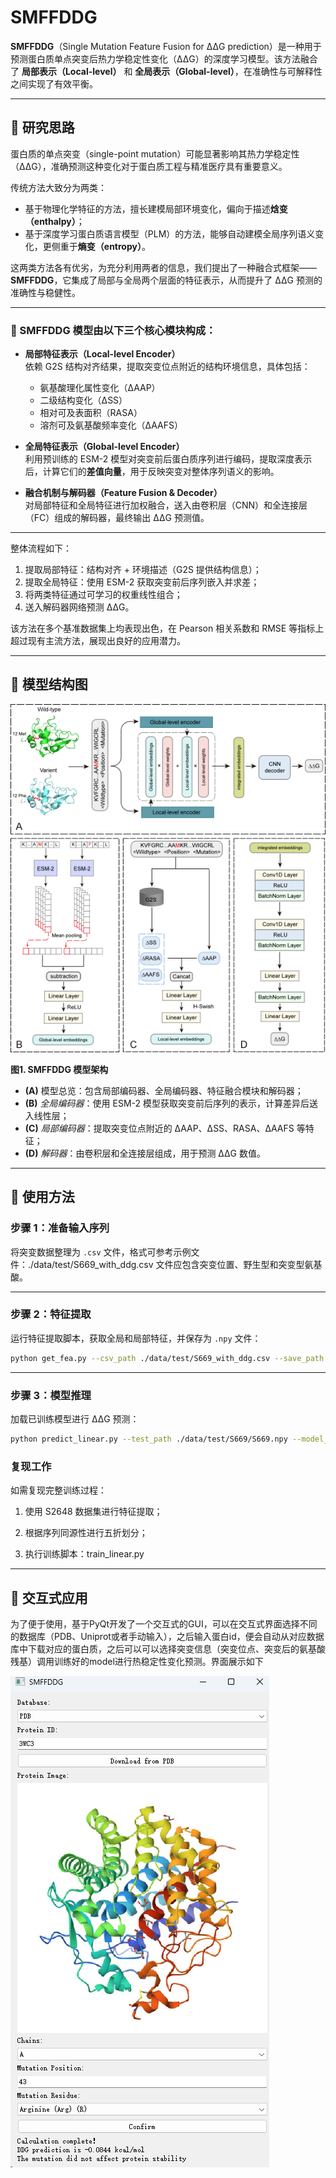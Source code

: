 # SMFFDDG

**SMFFDDG**（Single Mutation Feature Fusion for ΔΔG prediction）是一种用于预测蛋白质单点突变后热力学稳定性变化（ΔΔG）的深度学习模型。该方法融合了 **局部表示（Local-level）** 和 **全局表示（Global-level）**，在准确性与可解释性之间实现了有效平衡。

---

## 🧬 研究思路

蛋白质的单点突变（single-point mutation）可能显著影响其热力学稳定性（ΔΔG），准确预测这种变化对于蛋白质工程与精准医疗具有重要意义。

传统方法大致分为两类：

- 基于物理化学特征的方法，擅长建模局部环境变化，偏向于描述**焓变（enthalpy）**；
- 基于深度学习蛋白质语言模型（PLM）的方法，能够自动建模全局序列语义变化，更侧重于**熵变（entropy）**。

这两类方法各有优劣，为充分利用两者的信息，我们提出了一种融合式框架——**SMFFDDG**，它集成了局部与全局两个层面的特征表示，从而提升了 ΔΔG 预测的准确性与稳健性。

---

### 🔧 SMFFDDG 模型由以下三个核心模块构成：

- **局部特征表示（Local-level Encoder）**  
  依赖 G2S 结构对齐结果，提取突变位点附近的结构环境信息，具体包括：
  - 氨基酸理化属性变化（ΔAAP）
  - 二级结构变化（ΔSS）
  - 相对可及表面积（RASA）
  - 溶剂可及氨基酸频率变化（ΔAAFS）

- **全局特征表示（Global-level Encoder）**  
  利用预训练的 ESM-2 模型对突变前后蛋白质序列进行编码，提取深度表示后，计算它们的**差值向量**，用于反映突变对整体序列语义的影响。

- **融合机制与解码器（Feature Fusion & Decoder）**  
  对局部特征和全局特征进行加权融合，送入由卷积层（CNN）和全连接层（FC）组成的解码器，最终输出 ΔΔG 预测值。

---

整体流程如下：

1. 提取局部特征：结构对齐 + 环境描述（G2S 提供结构信息）；
2. 提取全局特征：使用 ESM-2 获取突变前后序列嵌入并求差；
3. 将两类特征通过可学习的权重线性组合；
4. 送入解码器网络预测 ΔΔG。

该方法在多个基准数据集上均表现出色，在 Pearson 相关系数和 RMSE 等指标上超过现有主流方法，展现出良好的应用潜力。

---



## 🧱 模型结构图

![SMFFDDG 架构图](./image/method.png)

**图1. SMFFDDG 模型架构**

- **(A)** 模型总览：包含局部编码器、全局编码器、特征融合模块和解码器；
- **(B)** *全局编码器*：使用 ESM-2 模型获取突变前后序列的表示，计算差异后送入线性层；
- **(C)** *局部编码器*：提取突变位点附近的 ΔAAP、ΔSS、RASA、ΔAAFS 等特征；
- **(D)** *解码器*：由卷积层和全连接层组成，用于预测 ΔΔG 数值。

---

## 🚀 使用方法

### 步骤 1：准备输入序列

将突变数据整理为 `.csv` 文件，格式可参考示例文件：./data/test/S669_with_ddg.csv 文件应包含突变位置、野生型和突变型氨基酸。

---

### 步骤 2：特征提取

运行特征提取脚本，获取全局和局部特征，并保存为 `.npy` 文件：

```bash
python get_fea.py --csv_path ./data/test/S669_with_ddg.csv --save_path ./data/test/S669/S669.npy
```
---

### 步骤 3：模型推理
加载已训练模型进行 ΔΔG 预测：
```bash
python predict_linear.py --test_path ./data/test/S669/S669.npy --model_dir ./Linear_model
```

### 复现工作

如需复现完整训练过程：

1. 使用 S2648 数据集进行特征提取；

2. 根据序列同源性进行五折划分；

3. 执行训练脚本：train_linear.py

---


## 🚀 交互式应用
为了便于使用，基于PyQt开发了一个交互式的GUI，可以在交互式界面选择不同的数据库（PDB、Uniprot或者手动输入），之后输入蛋白id，便会自动从对应数据库中下载对应的蛋白质，之后可以可以选择突变信息（突变位点、突变后的氨基酸残基）调用训练好的model进行热稳定性变化预测。界面展示如下

![SMFFDDG GUI交互式界面](./image/GUI2.png)